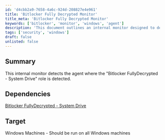 ```yaml
---
id: 'd4cbb2a9-7658-4a6c-924d-208827e4e961'
title: 'Bitlocker Fully Decrypted Monitor'
title_meta: 'Bitlocker Fully Decrypted Monitor'
keywords: ['bitlocker', 'monitor', 'windows', 'agent']
description: 'This document outlines an internal monitor designed to detect the agent where the "Bitlocker FullyDecrypted - System Drive" role is present on Windows machines. It provides insights into the dependencies and target systems for effective monitoring.'
tags: ['security', 'windows']
draft: false
unlisted: false
---
```

## Summary

This internal monitor detects the agent where the "Bitlocker FullyDecrypted - System Drive" role is detected.

## Dependencies

[Bitlocker FullyDecrypted - System Drive](https://proval.itglue.com/DOC-5078775-10222745)

## Target

Windows Machines - Should be run on all Windows machines













